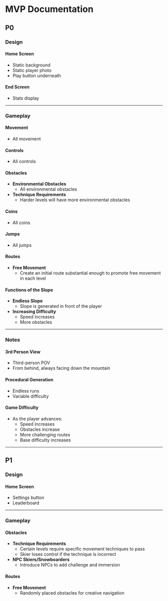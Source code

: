 # MVP Documentation

## P0

### Design

#### Home Screen
- Static background
- Static player photo
- Play button underneath

#### End Screen
- Stats display

---

### Gameplay

#### Movement
- All movement

#### Controls
- All controls

#### Obstacles
  - **Environmental Obstacles**
    - All environmental obstacles
  - **Technique Requirements**
    - Harder levels will have more environmental obstacles

#### Coins
- All coins

#### Jumps
- All jumps

#### Routes
  - **Free Movement**
    - Create an initial route substantial enough to promote free movement in each level

#### Functions of the Slope
  - **Endless Slope**
    - Slope is generated in front of the player
  - **Increasing Difficulty**
    - Speed increases
    - More obstacles

---

### Notes

#### 3rd Person View
- Third-person POV
- From behind, always facing down the mountain

#### Procedural Generation
- Endless runs
- Variable difficulty

#### Game Difficulty
- As the player advances:
  - Speed increases
  - Obstacles increase
  - More challenging routes
  - Base difficulty increases

---

## P1

### Design

#### Home Screen
- Settings button
- Leaderboard

---

### Gameplay

#### Obstacles
  - **Technique Requirements**
    - Certain levels require specific movement techniques to pass
    - Skier loses control if the technique is incorrect
  - **NPC Skiers/Snowboarders**
    - Introduce NPCs to add challenge and immersion

#### Routes
  - **Free Movement**
    - Randomly placed obstacles for creative navigation
